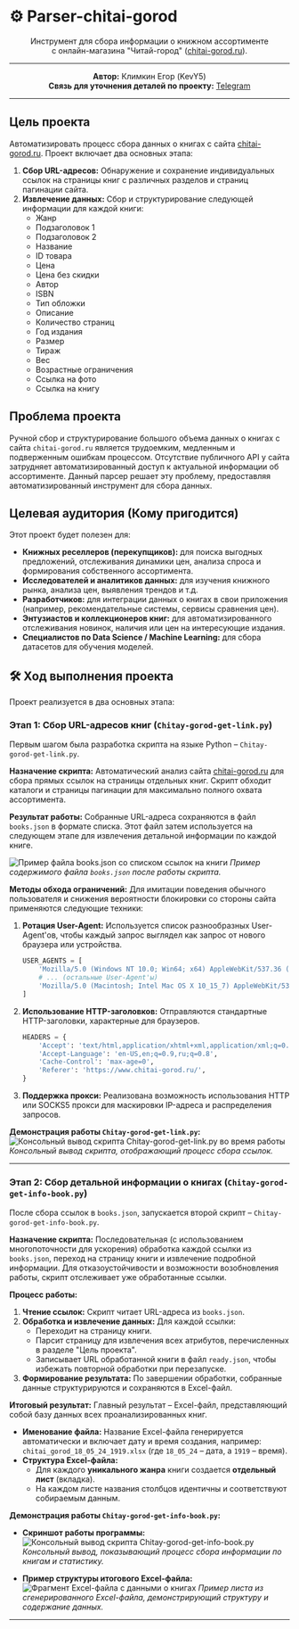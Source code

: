 # ⚙️ Parser-chitai-gorod

<div align="center">

Инструмент для сбора информации о книжном ассортименте <br>
с онлайн-магазина "Читай-город" ([chitai-gorod.ru](https://www.chitai-gorod.ru/)).

---

**Автор:** Климкин Егор (KevY5)<br>
**Связь для уточнения деталей по проекту:** <a href="https://t.me/ne_sravnim" target="_blank" rel="noopener noreferrer">Telegram</a>

---
</div>

## Цель проекта

Автоматизировать процесс сбора данных о книгах с сайта [chitai-gorod.ru](https://www.chitai-gorod.ru/). Проект включает два основных этапа:

1.  **Сбор URL-адресов:** Обнаружение и сохранение индивидуальных ссылок на страницы книг с различных разделов и страниц пагинации сайта.
2.  **Извлечение данных:** Сбор и структурирование следующей информации для каждой книги:
    *   Жанр
    *   Подзаголовок 1
    *   Подзаголовок 2
    *   Название
    *   ID товара
    *   Цена
    *   Цена без скидки
    *   Автор
    *   ISBN
    *   Тип обложки
    *   Описание
    *   Количество страниц
    *   Год издания
    *   Размер
    *   Тираж
    *   Вес
    *   Возрастные ограничения
    *   Ссылка на фото
    *   Ссылка на книгу

## Проблема проекта

Ручной сбор и структурирование большого объема данных о книгах с сайта `chitai-gorod.ru` является трудоемким, медленным и подверженным ошибкам процессом. Отсутствие публичного API у сайта затрудняет автоматизированный доступ к актуальной информации об ассортименте. Данный парсер решает эту проблему, предоставляя автоматизированный инструмент для сбора данных.

## Целевая аудитория (Кому пригодится)

Этот проект будет полезен для:

*   **Книжных реселлеров (перекупщиков):** для поиска выгодных предложений, отслеживания динамики цен, анализа спроса и формирования собственного ассортимента.
*   **Исследователей и аналитиков данных:** для изучения книжного рынка, анализа цен, выявления трендов и т.д.
*   **Разработчиков:** для интеграции данных о книгах в свои приложения (например, рекомендательные системы, сервисы сравнения цен).
*   **Энтузиастов и коллекционеров книг:** для автоматизированного отслеживания новинок, наличия или цен на интересующие издания.
*   **Специалистов по Data Science / Machine Learning:** для сбора датасетов для обучения моделей.

## 🛠️ Ход выполнения проекта

Проект реализуется в два основных этапа:

### Этап 1: Сбор URL-адресов книг (`Chitay-gorod-get-link.py`)

Первым шагом была разработка скрипта на языке Python – `Chitay-gorod-get-link.py`.

**Назначение скрипта:**
Автоматический анализ сайта [chitai-gorod.ru](https://www.chitai-gorod.ru/) для сбора прямых ссылок на страницы отдельных книг. Скрипт обходит каталоги и страницы пагинации для максимально полного охвата ассортимента.

**Результат работы:**
Собранные URL-адреса сохраняются в файл `books.json` в формате списка. Этот файл затем используется на следующем этапе для извлечения детальной информации по каждой книге.

![Пример файла books.json со списком ссылок на книги](https://github.com/user-attachments/assets/ae90c6ba-3059-42cf-b261-f97939057d65)
*Пример содержимого файла `books.json` после работы скрипта.*

**Методы обхода ограничений:**
Для имитации поведения обычного пользователя и снижения вероятности блокировки со стороны сайта применяются следующие техники:

1.  **Ротация User-Agent:**
    Используется список разнообразных User-Agent'ов, чтобы каждый запрос выглядел как запрос от нового браузера или устройства.
    ```python
    USER_AGENTS = [
        'Mozilla/5.0 (Windows NT 10.0; Win64; x64) AppleWebKit/537.36 (KHTML, like Gecko) Chrome/120.0.0.0 Safari/537.36',
        # ... (остальные User-Agent'ы)
        'Mozilla/5.0 (Macintosh; Intel Mac OS X 10_15_7) AppleWebKit/537.36 (KHTML, like Gecko) Firefox/119.0',
    ]
    ```

2.  **Использование HTTP-заголовков:**
    Отправляются стандартные HTTP-заголовки, характерные для браузеров.
    ```python
    HEADERS = {
        'Accept': 'text/html,application/xhtml+xml,application/xml;q=0.9,image/avif,image/webp,image/apng,*/*;q=0.8,application/signed-exchange;v=b3;q=0.7',
        'Accept-Language': 'en-US,en;q=0.9,ru;q=0.8',
        'Cache-Control': 'max-age=0',
        'Referer': 'https://www.chitai-gorod.ru/',
    }
    ```
3.  **Поддержка прокси:**
    Реализована возможность использования HTTP или SOCKS5 прокси для маскировки IP-адреса и распределения запросов.

**Демонстрация работы `Chitay-gorod-get-link.py`:**
![Консольный вывод скрипта Chitay-gorod-get-link.py во время работы](https://github.com/user-attachments/assets/03de2d70-d4dc-4004-a341-924ac7ec4de2)
*Консольный вывод скрипта, отображающий процесс сбора ссылок.*

---

### Этап 2: Сбор детальной информации о книгах (`Chitay-gorod-get-info-book.py`)

После сбора ссылок в `books.json`, запускается второй скрипт – `Chitay-gorod-get-info-book.py`.

**Назначение скрипта:**
Последовательная (с использованием многопоточности для ускорения) обработка каждой ссылки из `books.json`, переход на страницу книги и извлечение подробной информации. Для отказоустойчивости и возможности возобновления работы, скрипт отслеживает уже обработанные ссылки.

**Процесс работы:**

1.  **Чтение ссылок:** Скрипт читает URL-адреса из `books.json`.
2.  **Обработка и извлечение данных:** Для каждой ссылки:
    *   Переходит на страницу книги.
    *   Парсит страницу для извлечения всех атрибутов, перечисленных в разделе "Цель проекта".
    *   Записывает URL обработанной книги в файл `ready.json`, чтобы избежать повторной обработки при перезапуске.
3.  **Формирование результата:** По завершении обработки, собранные данные структурируются и сохраняются в Excel-файл.

**Итоговый результат:**
Главный результат – Excel-файл, представляющий собой базу данных всех проанализированных книг.

*   **Именование файла:** Название Excel-файла генерируется автоматически и включает дату и время создания, например: `chitai_gorod_18_05_24_1919.xlsx` (где `18_05_24` – дата, а `1919` – время).
*   **Структура Excel-файла:**
    *   Для каждого **уникального жанра** книги создается **отдельный лист** (вкладка).
    *   На каждом листе названия столбцов идентичны и соответствуют собираемым данным.

**Демонстрация работы `Chitay-gorod-get-info-book.py`:**

*   **Скриншот работы программы:**
    ![Консольный вывод скрипта Chitay-gorod-get-info-book.py](https://github.com/user-attachments/assets/cfd07be7-8420-46c4-a9e8-5b49cee2b7f2)
    *Консольный вывод, показывающий процесс сбора информации по книгам и статистику.*

*   **Пример структуры итогового Excel-файла:**
    ![Фрагмент Excel-файла с данными о книгах](https://github.com/user-attachments/assets/8582dd9c-0a76-452b-a604-d3f2c89c2fbc)
    *Пример листа из сгенерированного Excel-файла, демонстрирующий структуру и содержание данных.*

---
